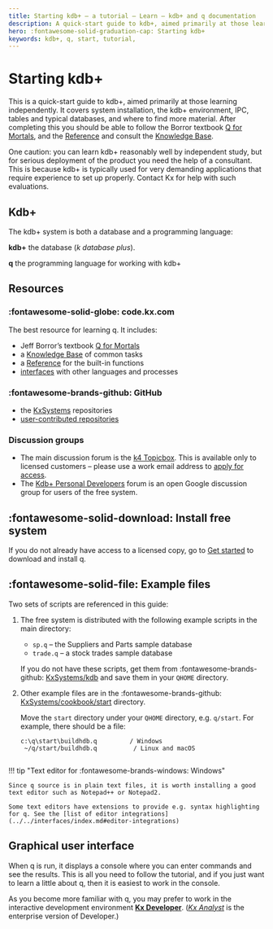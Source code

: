 ```yaml
---
title: Starting kdb+ – a tutorial – Learn – kdb+ and q documentation
description: A quick-start guide to kdb+, aimed primarily at those learning independently. It covers system installation, the kdb+ environment, IPC, tables and typical databases, and where to find more material.
hero: :fontawesome-solid-graduation-cap: Starting kdb+
keywords: kdb+, q, start, tutorial, 
---
```

# Starting kdb+





This is a quick-start guide to kdb+, aimed primarily at those learning independently. It covers system installation, the kdb+ environment, IPC, tables and typical databases, and where to find more material. After completing this you should be able to follow the Borror textbook [Q for Mortals](/q4m3/), and the [Reference](../../ref/index.md) and consult the [Knowledge Base](../../kb/index.md).

One caution: you can learn kdb+ reasonably well by independent study, but for serious deployment of the product you need the help of a consultant. This is because kdb+ is typically used for very demanding applications that require experience to set up properly. Contact Kx for help with such evaluations.


## Kdb+

The kdb+ system is both a database and a programming language:
  
**kdb+** the database (_k database plus_).

**q** the programming language for working with kdb+


## Resources

### :fontawesome-solid-globe: code.kx.com

The best resource for learning q. It includes:

-   Jeff Borror’s textbook [Q for Mortals](/q4m3/)
-   a [Knowledge Base](../../kb/index.md) of common tasks
-   a [Reference](../../ref/index.md) for the built-in functions
-   [interfaces](../../interfaces/index.md) with other languages and processes


### :fontawesome-brands-github: GitHub

- the [KxSystems](https://github.com/KxSystems) repositories
- [user-contributed repositories](https://kxsystems.github.io)

<!--
### Other material

Several background articles and links can be found in the [Archive](../archive.md). For example, the Thalesians’ [Knowledge Base Kdb](http://www.thalesians.com/finance/index.php/Knowledge_Base/Databases/Kdb) has a good overview.
-->

### Discussion groups

-   The main discussion forum is the [k4 Topicbox](https://k4.topicbox.com/groups/k4). This is available only to licensed customers – please use a work email address to [apply for access](https://k4.topicbox.com/groups/k4?subscription_form=e1ca20f8-95f6-11e8-8090-9973fa3f0106).
-   The [Kdb+ Personal Developers](https://groups.google.com/forum/#!forum/personal-kdbplus) forum is an open Google discussion group for users of the free system.


## :fontawesome-solid-download: Install free system

If you do not already have access to a licensed copy, go to [Get started](../index.md) to download and install q.


## :fontawesome-solid-file: Example files

Two sets of scripts are referenced in this guide:

1. The free system is distributed with the following example scripts in the main directory:

    -   `sp.q` – the Suppliers and Parts sample database
    -   `trade.q` – a stock trades sample database

    If you do not have these scripts, get them from 
    :fontawesome-brands-github: [KxSystems/kdb](https://github.com/KxSystems/kdb) 
    and save them in your `QHOME` directory.

2. Other example files are in the :fontawesome-brands-github: [KxSystems/cookbook/start](https://github.com/KxSystems/cookbook/tree/master/start) directory. 

    Move the `start` directory under your `QHOME` directory, e.g. `q/start`. For example, there should be a file:

    <pre><code class="language-txt">c:\q\start\buildhdb.q         / Windows
    ~/q/start/buildhdb.q          / Linux and macOS
    </code></pre>

!!! tip "Text editor for :fontawesome-brands-windows: Windows"

    Since q source is in plain text files, it is worth installing a good text editor such as Notepad++ or Notepad2.

    Some text editors have extensions to provide e.g. syntax highlighting for q. See the [list of editor integrations](../../interfaces/index.md#editor-integrations)


## Graphical user interface

When q is run, it displays a console where you can enter commands and see the results. This is all you need to follow the tutorial, and if you just want to learn a little about q, then it is easiest to work in the console.

As you become more familiar with q, you may prefer to work in the interactive development environment [**Kx Developer**](/developer/). ([_Kx Analyst_](/analyst/) is the enterprise version of Developer.)

<!--
-   Most popular is Charlie Skelton’s **Studio for kdb+**, a cross-platform execution environment – worth having available even if you use another interface  
:fontawesome-brands-github: [CharlesSkelton/studio](https://github.com/CharlesSkelton/studio)
-   [**qStudio**](http://www.timestored.com/qstudio/), a cross-platform IDE with charting and autocompletion by TimeStored 
-   [First Derivatives](https://www.firstderivatives.com) offer their clients the **qIDE** development system
-   [Q and K Development Tools](http://www.qkdt.org) has an Eclipse plugin
-   [**Q Insight Pad**](http://www.qinsightpad.com) is an IDE for Windows
-   [**Qconsole**](https://github.com/kxcontrib/cburke/tree/master/qconsole) is an IDE using GTK
-   [**JupyterQ**](../../ml/jupyterq/index.md) lets you run q inside a [Jupyter](https://jupyter.org) notebook 
-->
